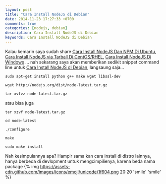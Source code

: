 ```yaml
---
layout: post
title: "Cara Install NodeJS di Debian"
date: 2014-11-23 17:27:33 +0700
comments: true
categories: [nodejs, debian]
description: Cara Install NodeJS di Debian
keywords: Cara Install NodeJS di Debian
---
```

Kalau kemarin saya sudah share [Cara Install NodeJS Dan NPM Di Ubuntu](http://sundi3yansyah.github.io/article/2014/07/05/cara-install-nodejs-dan-npm-di-ubuntu/), [Cara Install NodeJS via Tarball Di CentOS/RHEL](http://sundi3yansyah.github.io/article/2014/09/07/cara-install-nodejs-via-tarball-di-centos-rhel/), [Cara Install NodeJS Di Windows](http://sundi3yansyah.github.io/article/2014/10/25/cara-install-nodejs-di-windows/) ... nah sekarang saya akan memberikan sedikit snippet command line untuk [Cara Install NodeJS di Debian](#), langsaung saja...
```
sudo apt-get install python g++ make wget libssl-dev
```
<!--more-->
```
wget http://nodejs.org/dist/node-latest.tar.gz
```
```
tar xvfvz node-latest.tar.gz
```
atau bisa juga
```
tar xzvf node-latest.tar.gz
```
```
cd node-latest
```
```
./configure
```
```
make
```
```
sudo make install
```

Nah kesimpulannya apa? Hampir sama kan cara install di distro lainnya, hanya berbeda di devlopment untuk mengcimpilienya, karena beda nama package {% img https://assets-cdn.github.com/images/icons/emoji/unicode/1f604.png 20 20 'smile' 'smile' %}